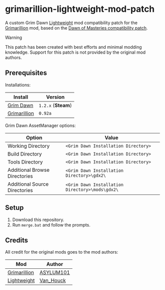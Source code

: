 # grimarillion-lightweight-mod-patch

A custom Grim Dawn [Lightweight](https://forums.crateentertainment.com/t/lightweight-mod-for-speeding-up-the-leveling-process/108690) mod compatibility patch for the [Grimarillion](https://forums.crateentertainment.com/t/rel-grimarillion-v92/46587) mod, based on the [Dawn of Masteries compatibility patch](https://forums.crateentertainment.com/t/lightweight-mod-for-speeding-up-the-leveling-process/108690/148).

> [!WARNING]
> This patch has been created with best efforts and minimal modding knowledge. Support for this patch is not provided by the original mod authors.

## Prerequisites

Installations:

| Install                                                                            | Version             |
| ---------------------------------------------------------------------------------- | ------------------- |
| [Grim Dawn](https://store.steampowered.com/app/219990/Grim_Dawn/)                  | `1.2.x` (**Steam**) |
| [Grimarillion](https://forums.crateentertainment.com/t/rel-grimarillion-v92/46587) | `0.92a`             |

Grim Dawn AssetManager options:

| Option                        | Value                                           |
| ----------------------------- | ----------------------------------------------- |
| Working Directory             | `<Grim Dawn Installation Directory>`            |
| Build Directory               | `<Grim Dawn Installation Directory>`            |
| Tools Directory               | `<Grim Dawn Installation Directory>`            |
| Additional Browse Directories | `<Grim Dawn Installation Directory>\gdx2\`      |
| Additional Source Directories | `<Grim Dawn Installation Directory>\mods\gdx2\` |

## Setup

1. Download this repository.
2. Run `merge.bat` and follow the prompts.

## Credits

All credit for the original mods goes to the mod authors:

| Mod                                                                                                                | Author                                                                 |
| ------------------------------------------------------------------------------------------------------------------ | ---------------------------------------------------------------------- |
| [Grimarillion](https://forums.crateentertainment.com/t/rel-grimarillion-v92/46587)                                 | [ASYLUM101](https://forums.crateentertainment.com/u/asylum101/summary) |
| [Lightweight](https://forums.crateentertainment.com/t/lightweight-mod-for-speeding-up-the-leveling-process/108690) | [Van_Houck](https://forums.crateentertainment.com/u/van_houck/summary) |
